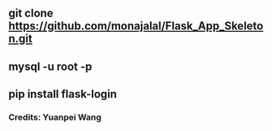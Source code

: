## git clone https://github.com/monajalal/Flask_App_Skeleton.git
## mysql -u root -p 
## pip install flask-login
### Credits: Yuanpei Wang
